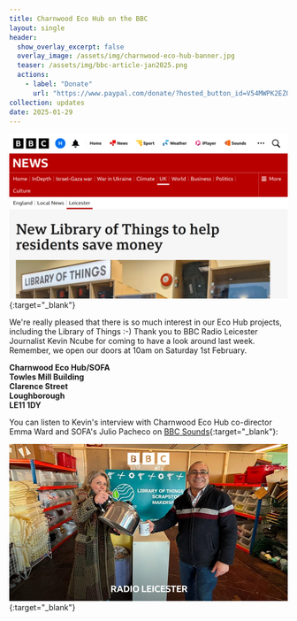 ```yaml
---
title: Charnwood Eco Hub on the BBC
layout: single
header:
  show_overlay_excerpt: false
  overlay_image: /assets/img/charnwood-eco-hub-banner.jpg
  teaser: /assets/img/bbc-article-jan2025.png
  actions:
    - label: "Donate"
      url: "https://www.paypal.com/donate/?hosted_button_id=V54MWPK2EZGPY"
collection: updates
date: 2025-01-29
---
```

[![BBC Article](/assets/img/bbc-article-jan2025.png)](https://www.bbc.co.uk/news/articles/cpvmlrn3nexo){:target="_blank"}

We're really pleased that there is so much interest in our Eco Hub projects, including the Library of Things :-) Thank you to BBC Radio Leicester Journalist Kevin Ncube for coming to have a look around last week. Remember, we open our doors at 10am on Saturday 1st February.

**Charnwood Eco Hub/SOFA**<br/>
**Towles Mill Building**<br/>
**Clarence Street**<br/>
**Loughborough**<br/>
**LE11 1DY**

You can listen to Kevin's interview with Charnwood Eco Hub co-director Emma Ward and SOFA's Julio Pacheco on [BBC Sounds](https://www.bbc.co.uk/programmes/p0kmkhs6){:target="_blank"}:

[![BBC Radio Leicester interview with Charnwood Eco Hub](/assets/img/bbc-radio-leicester-jan2025.jpg)](https://www.bbc.co.uk/programmes/p0kmkhs6){:target="_blank"}

